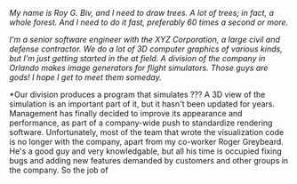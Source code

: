 *My name is Roy G. Biv, and I need to draw trees. A lot of trees; in
fact, a whole forest. And I need to do it fast, preferably 60 times a
second or more.*

*I'm a senior software engineer with the XYZ Corporation, a large
civil and defense contractor. We do a lot of 3D computer graphics of
various kinds, but I'm just getting started in the at field. A
division of the company in Orlando makes image generators for flight
simulators. Those guys are gods! I hope I get to meet them someday.*

*Our division produces a program that simulates ??? A 3D view of the
simulation is an important part of it, but it hasn't been updated for
years. Management has finally decided to improve its appearance and
performance, as part of a company-wide push to standardize rendering
software. Unfortunately, most of the team that wrote the visualization
code is no longer with the company, apart from my co-worker Roger
Greybeard. He's a good guy and very knowledgable, but all his time is
occupied fixing bugs and adding new features demanded by customers and
other groups in the company. So the job of 
